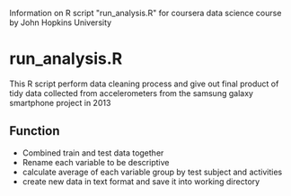 Information on R script "run_analysis.R" for coursera data science course by John Hopkins University

# run_analysis.R
This R script perform data cleaning process and give out final product of tidy data collected from accelerometers from the samsung galaxy smartphone project in 2013

## Function
* Combined train and test data together
* Rename each variable to be descriptive
* calculate average of each variable group by test subject and activities
* create new data in text format and save it into working directory
